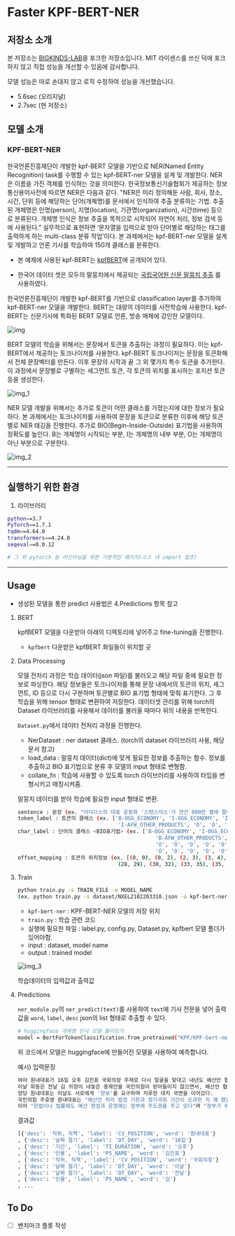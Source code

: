 # Faster KPF-BERT-NER

## 저장소 소개

본 저장소는 [BIGKINDS-LAB](https://github.com/KPF-bigkinds/BIGKINDS-LAB/tree/main)을 포크한 저장소입니다. MIT 라이센스를 쓰신 덕에 포크하지 않고 직접 성능을 개선할 수 있음에 감사합니다.

모델 성능은 따로 손대지 않고 로직 수정하여 성능을 개선했습니다.

- 5.6sec (오리지널)
- 2.7sec (현 저장소)

## 모델 소개

### KPF-BERT-NER

한국언론진흥재단이 개발한 kpf-BERT 모델을 기반으로 NER(Named Entity Recognition) task를 수행할 수 있는 kpf-BERT-ner 모델을 설계 및 개발한다. NER은 이름을 가진 객체를 인식하는 것을 의미한다. 한국정보통신기술협회가 제공하는 정보통신용어사전에 따르면 NER은 다음과 같다.
"NER은 미리 정의해둔 사람, 회사, 장소, 시간, 단위 등에 해당하는 단어(개체명)를 문서에서 인식하여 추출 분류하는 기법. 추출된 개체명은 인명(person), 지명(location), 기관명(organization), 시간(time) 등으로 분류된다. 개체명 인식은 정보 추출을 목적으로 시작되어 자연어 처리, 정보 검색 등에 사용된다."
실무적으로 표현하면 ‘문자열을 입력으로 받아 단어별로 해당하는 태그를 출력하게 하는 multi-class 분류 작업’이다. 본 과제에서는 kpf-BERT-ner 모델을 설계 및 개발하고 언론 기사를 학습하여 150개 클래스를 분류한다.

- 본 예제에 사용된 kpf-BERT는 [kpfBERT](https://github.com/KPFBERT/kpfbert)에 공개되어 있다.

- 한국어 데이터 셋은 모두의 말뭉치에서 제공되는 [국립국어원 신문 말뭉치 추출](https://corpus.korean.go.kr/request/reausetMain.do) 를 사용하였다.

한국언론진흥재단이 개발한 kpf-BERT를 기반으로 classification layer를 추가하여 kpf-BERT-ner 모델을 개발한다.
BERT는 대량의 데이터를 사전학습에 사용한다.
kpf-BERT는 신문기사에 특화된 BERT 모델로 언론, 방송 매체에 강인한 모델이다.

![img](https://user-images.githubusercontent.com/87846939/221456330-a2683b07-b48b-496f-9f81-caa0147aef2b.png)

BERT 모델의 학습을 위해서는 문장에서 토큰을 추출하는 과정이 필요하다.
이는 kpf-BERT에서 제공하는 토크나이저를 사용한다.
kpf-BERT 토크나이저는 문장을 토큰화해서 전체 문장벡터를 만든다.
이후 문장의 시작과 끝 그 외 몇가지 특수 토큰을 추가한다.
이 과정에서 문장별로 구별하는 세그먼트 토큰, 각 토큰의 위치를 표시하는 포지션 토큰 등을 생성한다.

![img_1](https://user-images.githubusercontent.com/87846939/221456315-c262d276-cf41-4dc0-9b9b-46375aa6dfd4.png)

NER 모델 개발을 위해서는 추가로 토큰이 어떤 클래스를 가졌는지에 대한 정보가 필요하다.
본 과제에서는 토크나이저를 사용하여 문장을 토큰으로 분류한 이후에 해당 토큰별로 NER 태깅을 진행한다.
추가로 BIO(Begin-Inside-Outside) 표기법을 사용하여 정확도를 높인다.
B는 개체명이 시작되는 부분, I는 개체명의 내부 부분, O는 개체명이 아닌 부분으로 구분한다.

![img_2](https://user-images.githubusercontent.com/87846939/221456304-0bc8462f-772c-4882-a973-778b70b92d4e.png)

---

## 실행하기 위한 환경

1. 라이브러리
  
  ```sh
  python==3.7
  PyTorch==1.7.1
  tqdm==4.64.0
  transformers==4.24.0
  seqeval==0.0.12
  
  # 그 외 pytorch 등 머신러닝을 위한 기본적인 패키지(소스 내 import 참조)
  ```

---

## Usage

- 생성된 모델을 통한 predict 사용법은 4.Predictions 항목 참고

1. BERT

    kpfBERT 모델을 다운받아 아래의 디렉토리에 넣어주고 fine-tuning을 진행한다.

    - `kpfbert` 다운받은 kpfBERT 화일들이 위치할 곳

2. Data Processing

    모델 전처리 과정은 학습 데이터(json 파일)를 불러오고 해당 파일 중에 필요한 정보로 파싱한다.
    해당 정보들은 토크나이저를 통해 문장 내에서의 토큰의 위치, 세그먼트, ID 등으로 다시 구분하며 토큰별로 BIO 표기법 형태에 맞춰 표기한다. 그 후 학습을 위해 tensor 형태로 변환하여 저장한다.
    데이터셋 관리를 위해 torch의 Dataset 라이브러리를 사용해서 데이터를 불러올 때마다 위의 내용을 반복한다.

    `Dataset.py`에서 데이터 전처리 과정을 진행한다.
    - NerDataset : ner dataset 클래스. (torch의 dataset 라이브러리 사용, 해당 문서 참고)
    - load_data  : 말뭉치 데이터(dict)에 맞게 필요한 정보를 추출하는 함수. 정보를 추출하고 BIO 표기법으로 분류 후 모델의 input 형태로 변형함.
    - collate_fn : 학습에 사용할 수 있도록 torch 라이브러리를 사용하여 타입을 변형시키고 매칭시켜줌.

    말뭉치 데이터를 받아 학습에 필요한 input 형태로 변환.

    ```sh
    sentence : 문장 (ex. "아디다스의 대표 운동화 '스탠스미스'가 연간 800만 켤레 팔리는 것과 비교하면 놀랄 만한 실적이다")
    token_label : 토큰의 클래스 (ex. ['B-OGG_ECONOMY', 'I-OGG_ECONOMY', 'I-OGG_ECONOMY', 'O', 'O', 'O', 'O', 'B-AFW_OTHER_PRODUCTS', 'I-AFW_OTHER_PRODUCTS',
                                    'I-AFW_OTHER_PRODUCTS', 'O', 'O', 'O', 'B-QT_COUNT', 'I-QT_COUNT', 'I-QT_COUNT', 'O', 'O', 'O', 'O', 'O', 'O', 'O', 'O', 'O', 'O', 'O', 'O'])
    char_label : 단어의 클래스 <BIO표기법> (ex. ['B-OGG_ECONOMY', 'I-OGG_ECONOMY', 'I-OGG_ECONOMY', 'I-OGG_ECONOMY', 'O', 'O', 'O', 'O', 'O', 'O', 'O', 'O', 'O', 'O', 
                                                'B-AFW_OTHER_PRODUCTS', 'I-AFW_OTHER_PRODUCTS', 'I-AFW_OTHER_PRODUCTS', 'I-AFW_OTHER_PRODUCTS', 'I-AFW_OTHER_PRODUCTS',
                                                'O', 'O', 'O', 'O', 'O', 'O', 'B-QT_COUNT', 'I-QT_COUNT', 'I-QT_COUNT', 'I-QT_COUNT', 'I-QT_COUNT', 'I-QT_COUNT', 'I-QT_COUNT',
                                                'O', 'O', 'O', 'O', 'O', 'O', 'O', 'O', 'O', 'O', 'O', 'O', 'O', 'O', 'O', 'O', 'O', 'O', 'O', 'O', 'O', 'O', 'O', 'O'])
    offset_mapping : 토큰의 위치정보 (ex. [(0, 0), (0, 2), (2, 3), (3, 4), (4, 5), (6, 8), (9, 12), (13, 14), (14, 16), (16, 17), (17, 19), (19, 20), (20, 21), (22, 24), (25, 28),
                                    (28, 29), (30, 32), (33, 35), (35, 36), (37, 38), (38, 39), (40, 42), (42, 44), (45, 47), (48, 50), (51, 53), (53, 54), (54, 55), (55, 56), (0, 0)])
    ```

3. Train

    ```sh
    python train.py -s TRAIN_FILE -o MODEL_NAME
    (ex. python train.py -s dataset/NXEL2102203310.json -o kpf-bert-ner)
    ```

    - `kpf-bert-ner` : KPF-BERT-NER 모델의 저장 위치
    - `train.py` : 학습 관련 코드
    - 실행에 필요한 파일 : label.py, config.py, Dataset.py, kpfbert 모델 폴더가 있어야함.
    - input : dataset, model name
    - output : trained model

   ![img_3](https://user-images.githubusercontent.com/87846939/221456277-0fff8606-2812-4be8-9cae-146ace538512.png)

   학습데이터의 입력값과 출력값

4. Predictions

   `ner_module.py`의 `ner_predict(text)`를 사용하여 `text`에 기사 전문을 넣어 출력값을 `word`, `label`, `desc` json의 list 형태로 추출할 수 있다.

   ```sh
   # huggingface 개체명 인식 모델 불러오기
   model = BertForTokenClassification.from_pretrained("KPF/KPF-bert-ner")
   ```

   위 코드에서 모델은 huggingface에 만들어진 모델을 사용하여 예측합니다.

    예시)
    입력문장

    ```sh
   여야 원내대표가 16일 오후 김진표 국회의장 주재로 다시 얼굴을 맞대고 내년도 예산안 협상을 이어갔지만 기존 입장만 되풀이하며 진전을 보지 못했다.
    이날 회동은 전날 김 의장이 내놓은 중재안을 국민의힘이 받아들이지 않으면서, 예산안 협상이 또 불발된 이후 첫 만남이었다.
    양당 원내대표는 이날도 서로에게 '양보'를 요구하며 지루한 대치 국면을 이어갔다.
    국민의힘 주호영 원내대표는 "예산안 처리 법정 기한과 정기국회 기간이 도과한 지 꽤 됐는데도 불구하고 내년도 예산안을 합의 처리 못 해 국민께 죄송하다"며 입을 열었다.
    이어 "헌법이나 법률에도 예산 편성과 운영에는 정부에 주도권을 주고 있다"며 "정부가 위기의 순간에 빠르게, 계획대로 재정 운용을 집행할 수 있게 협조해 달라고 민주당에 간곡히 부탁드린다"고 말했다.
   ```

    결과값

    ```sh
    [{'desc': '직위, 직책', 'label': 'CV_POSITION', 'word': '원내대표'}
   , {'desc': '날짜 절기', 'label': 'DT_DAY', 'word': '16일'}
   , {'desc': '기간', 'label': 'TI_DURATION', 'word': '오후'}
   , {'desc': '인물', 'label': 'PS_NAME', 'word': '김진표'}
   , {'desc': '직위, 직책', 'label': 'CV_POSITION', 'word': '국회의장'}
   , {'desc': '날짜 절기', 'label': 'DT_DAY', 'word': '이날'}
   , {'desc': '날짜 절기', 'label': 'DT_DAY', 'word': '전날'}
   , {'desc': '인물', 'label': 'PS_NAME', 'word': '김'}
   , ...
   ```

## To Do

- [ ] 벤치마크 플롯 작성
